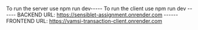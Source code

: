 To run the server use npm run dev-----
To run the client use npm run dev ------
BACKEND URL: https://sensiblet-assignment.onrender.com ------
FRONTEND URL: https://vamsi-transaction-client.onrender.com
